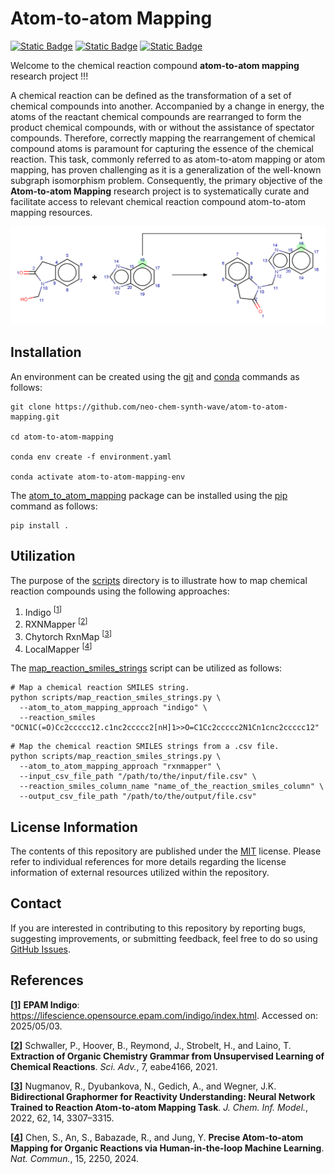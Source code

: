 # Atom-to-atom Mapping
[![Static Badge](https://img.shields.io/badge/atom__to__atom__mapping-2025.5.2-%23556DC8?logo=github&style=flat)](https://github.com/neo-chem-synth-wave/atom-to-atom-mapping/releases/tag/2025.5.2)
[![Static Badge](https://img.shields.io/badge/Institute%20of%20Science%20Tokyo-%231C3177?style=flat)](https://www.isct.ac.jp)
[![Static Badge](https://img.shields.io/badge/Elix%2C%20Inc.-%235EB6B3?style=flat)](https://www.elix-inc.com)

Welcome to the chemical reaction compound **atom-to-atom mapping** research project !!!

A chemical reaction can be defined as the transformation of a set of chemical compounds into another. Accompanied by a
change in energy, the atoms of the reactant chemical compounds are rearranged to form the product chemical compounds,
with or without the assistance of spectator compounds. Therefore, correctly mapping the rearrangement of chemical
compound atoms is paramount for capturing the essence of the chemical reaction. This task, commonly referred to as
atom-to-atom mapping or atom mapping, has proven challenging as it is a generalization of the well-known subgraph
isomorphism problem. Consequently, the primary objective of the **Atom-to-atom Mapping** research project is to
systematically curate and facilitate access to relevant chemical reaction compound atom-to-atom mapping resources.

![atom_to_atom_mapping_example.png](figures/atom_to_atom_mapping_example.png)


## Installation
An environment can be created using the [git](https://git-scm.com) and [conda](https://conda.io) commands as follows:

```shell
git clone https://github.com/neo-chem-synth-wave/atom-to-atom-mapping.git

cd atom-to-atom-mapping

conda env create -f environment.yaml

conda activate atom-to-atom-mapping-env
```

The [atom_to_atom_mapping](/atom_to_atom_mapping) package can be installed using the [pip](https://pip.pypa.io) command
as follows:

```shell
pip install .
```


## Utilization
The purpose of the [scripts](/scripts) directory is to illustrate how to map chemical reaction compounds using the
following approaches:

1. Indigo <sup>[[1](#references)]</sup>
2. RXNMapper <sup>[[2](#references)]</sup>
3. Chytorch RxnMap <sup>[[3](#references)]</sup>
4. LocalMapper <sup>[[4](#references)]</sup>

The [map_reaction_smiles_strings](/scripts/map_reaction_smiles_strings.py) script can be utilized as follows:

```shell
# Map a chemical reaction SMILES string.
python scripts/map_reaction_smiles_strings.py \
  --atom_to_atom_mapping_approach "indigo" \
  --reaction_smiles "OCN1C(=O)Cc2ccccc12.c1nc2ccccc2[nH]1>>O=C1Cc2ccccc2N1Cn1cnc2ccccc12"
```

```shell
# Map the chemical reaction SMILES strings from a .csv file.
python scripts/map_reaction_smiles_strings.py \
  --atom_to_atom_mapping_approach "rxnmapper" \
  --input_csv_file_path "/path/to/the/input/file.csv" \
  --reaction_smiles_column_name "name_of_the_reaction_smiles_column" \
  --output_csv_file_path "/path/to/the/output/file.csv"
```


## License Information
The contents of this repository are published under the [MIT](/LICENSE) license. Please refer to individual references
for more details regarding the license information of external resources utilized within the repository.


## Contact
If you are interested in contributing to this repository by reporting bugs, suggesting improvements, or submitting
feedback, feel free to do so using [GitHub Issues](https://github.com/neo-chem-synth-wave/atom-to-atom-mapping/issues).


## References
**[[1](https://lifescience.opensource.epam.com/indigo/index.html)]** **EPAM Indigo**:
https://lifescience.opensource.epam.com/indigo/index.html. Accessed on: 2025/05/03.

**[[2](/references/2021/20210407_schwaller_p_et_al.md)]** Schwaller, P., Hoover, B., Reymond, J., Strobelt, H., and
Laino, T. **Extraction of Organic Chemistry Grammar from Unsupervised Learning of Chemical Reactions**. _Sci. Adv._, 7,
eabe4166, 2021.

**[[3](/references/2022/20220706_nugmanov_r_et_al.md)]** Nugmanov, R., Dyubankova, N., Gedich, A., and Wegner, J.K.
**Bidirectional Graphormer for Reactivity Understanding: Neural Network Trained to Reaction Atom-to-atom Mapping Task**.
_J. Chem. Inf. Model._, 2022, 62, 14, 3307–3315.

**[[4](/references/2024/20240313_chen_s_et_al.md)]** Chen, S., An, S., Babazade, R., and Jung, Y. **Precise Atom-to-atom
Mapping for Organic Reactions via Human-in-the-loop Machine Learning**.  _Nat. Commun._, 15, 2250, 2024.
